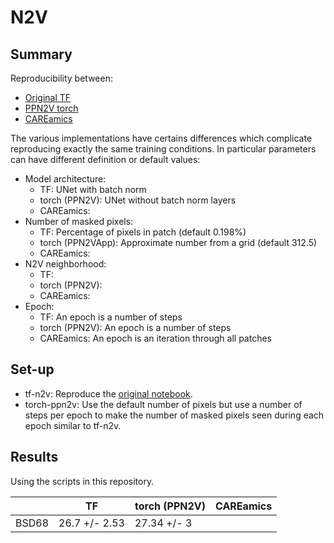 # N2V

## Summary

Reproducibility between:
- [Original TF](https://github.com/juglab/n2v)
- [PPN2V torch](https://github.com/juglab/ppn2v)
- [CAREamics](https://github.com/CAREamics/careamics-restoration)

The various implementations have certains differences which complicate
reproducing exactly the same training conditions. In particular parameters
can have different definition or default values:

- Model architecture:
    - TF: UNet with batch norm
    - torch (PPN2V): UNet without batch norm layers
    - CAREamics:
- Number of masked pixels:
    - TF: Percentage of pixels in patch (default 0.198%)
    - torch (PPN2VApp): Approximate number from a grid (default 312.5)
    - CAREamics:
- N2V neighborhood:
    - TF:
    - torch (PPN2V):
    - CAREamics:
- Epoch: 
    - TF: An epoch is a number of steps
    - torch (PPN2V): An epoch is a number of steps
    - CAREamics: An epoch is an iteration through all patches


## Set-up

- tf-n2v: Reproduce the [original notebook](https://github.com/juglab/n2v/blob/main/examples/2D/denoising2D_BSD68/BSD68_reproducibility.ipynb).
- torch-ppn2v: Use the default number of pixels but use a number of steps per
epoch to make the number of masked pixels seen during each epoch similar to
tf-n2v.


## Results

Using the scripts in this repository.

|       |       TF      | torch (PPN2V) | CAREamics |
|-------|---------------|---------------|-----------|
| BSD68 | 26.7 +/- 2.53 |  27.34 +/- 3  |           |
